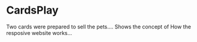 # CardsPlay
Two cards were prepared to sell the pets....
Shows the concept of How the resposive website works...
